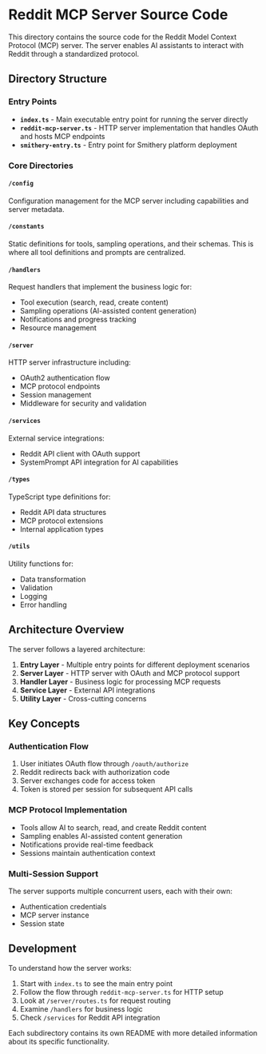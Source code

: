 # Reddit MCP Server Source Code

This directory contains the source code for the Reddit Model Context Protocol (MCP) server. The server enables AI assistants to interact with Reddit through a standardized protocol.

## Directory Structure

### Entry Points

- **`index.ts`** - Main executable entry point for running the server directly
- **`reddit-mcp-server.ts`** - HTTP server implementation that handles OAuth and hosts MCP endpoints
- **`smithery-entry.ts`** - Entry point for Smithery platform deployment

### Core Directories

#### `/config`
Configuration management for the MCP server including capabilities and server metadata.

#### `/constants`
Static definitions for tools, sampling operations, and their schemas. This is where all tool definitions and prompts are centralized.

#### `/handlers`
Request handlers that implement the business logic for:
- Tool execution (search, read, create content)
- Sampling operations (AI-assisted content generation)
- Notifications and progress tracking
- Resource management

#### `/server`
HTTP server infrastructure including:
- OAuth2 authentication flow
- MCP protocol endpoints
- Session management
- Middleware for security and validation

#### `/services`
External service integrations:
- Reddit API client with OAuth support
- SystemPrompt API integration for AI capabilities

#### `/types`
TypeScript type definitions for:
- Reddit API data structures
- MCP protocol extensions
- Internal application types

#### `/utils`
Utility functions for:
- Data transformation
- Validation
- Logging
- Error handling

## Architecture Overview

The server follows a layered architecture:

1. **Entry Layer** - Multiple entry points for different deployment scenarios
2. **Server Layer** - HTTP server with OAuth and MCP protocol support
3. **Handler Layer** - Business logic for processing MCP requests
4. **Service Layer** - External API integrations
5. **Utility Layer** - Cross-cutting concerns

## Key Concepts

### Authentication Flow
1. User initiates OAuth flow through `/oauth/authorize`
2. Reddit redirects back with authorization code
3. Server exchanges code for access token
4. Token is stored per session for subsequent API calls

### MCP Protocol Implementation
- Tools allow AI to search, read, and create Reddit content
- Sampling enables AI-assisted content generation
- Notifications provide real-time feedback
- Sessions maintain authentication context

### Multi-Session Support
The server supports multiple concurrent users, each with their own:
- Authentication credentials
- MCP server instance
- Session state

## Development

To understand how the server works:

1. Start with `index.ts` to see the main entry point
2. Follow the flow through `reddit-mcp-server.ts` for HTTP setup
3. Look at `/server/routes.ts` for request routing
4. Examine `/handlers` for business logic
5. Check `/services` for Reddit API integration

Each subdirectory contains its own README with more detailed information about its specific functionality.